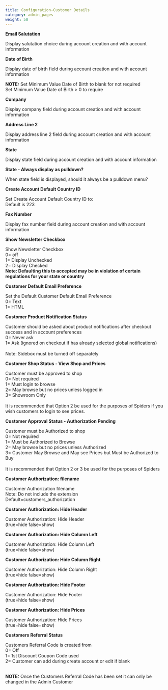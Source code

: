 ```yaml
---
title: Configuration-Customer Details
category: admin_pages
weight: 50
---
```


<b>Email Salutation</b>

<div class='indent'>Display salutation choice during account creation and with account information</div>


<b>Date of Birth</b>

<div class='indent'>Display date of birth field during account creation and with account information<br />

**NOTE:** Set Minimum Value Date of Birth to blank for not required<br />Set Minimum Value Date of Birth > 0 to require</div>


<b>Company</b>

<div class='indent'>Display company field during account creation and with account information</div>


<b>Address Line 2</b>

<div class='indent'>Display address line 2 field during account creation and with account information</div>


<b>State</b>

<div class='indent'>Display state field during account creation and with account information</div>


<b>State - Always display as pulldown?</b>

<div class='indent'>When state field is displayed, should it always be a pulldown menu?</div>


<b>Create Account Default Country ID</b>

<div class='indent'>Set Create Account Default Country ID to:<br />Default is 223</div>


<b>Fax Number</b>

<div class='indent'>Display fax number field during account creation and with account information</div>


<b>Show Newsletter Checkbox</b>

<div class='indent'>Show Newsletter Checkbox<br />0= off<br />1= Display Unchecked<br />2= Display Checked<br /><strong>Note: Defaulting this to accepted may be in violation of certain regulations for your state or country</strong></div>


<b>Customer Default Email Preference</b>

<div class='indent'>Set the Default Customer Default Email Preference<br />0= Text<br />1= HTML<br /></div>


<b>Customer Product Notification Status</b>

<div class='indent'>Customer should be asked about product notifications after checkout success and in account preferences<br />0= Never ask<br />1= Ask (ignored on checkout if has already selected global notifications)<br /><br />Note: Sidebox must be turned off separately</div>


<b>Customer Shop Status - View Shop and Prices</b>

<div class='indent'>Customer must be approved to shop<br />0= Not required<br />1= Must login to browse<br />2= May browse but no prices unless logged in<br />3= Showroom Only<br /><br />It is recommended that Option 2 be used for the purposes of Spiders if you wish customers to login to see prices.</div>


<b>Customer Approval Status - Authorization Pending</b>

<div class='indent'>Customer must be Authorized to shop<br />0= Not required<br />1= Must be Authorized to Browse<br />2= May browse but no prices unless Authorized<br />3= Customer May Browse and May see Prices but Must be Authorized to Buy<br /><br />It is recommended that Option 2 or 3 be used for the purposes of Spiders</div>


<b>Customer Authorization: filename</b>

<div class='indent'>Customer Authorization filename<br />Note: Do not include the extension<br />Default=customers_authorization</div>


<b>Customer Authorization: Hide Header</b>

<div class='indent'>Customer Authorization: Hide Header <br />(true=hide false=show)</div>


<b>Customer Authorization: Hide Column Left</b>

<div class='indent'>Customer Authorization: Hide Column Left <br />(true=hide false=show)</div>


<b>Customer Authorization: Hide Column Right</b>

<div class='indent'>Customer Authorization: Hide Column Right <br />(true=hide false=show)</div>


<b>Customer Authorization: Hide Footer</b>

<div class='indent'>Customer Authorization: Hide Footer <br />(true=hide false=show)</div>


<b>Customer Authorization: Hide Prices</b>

<div class='indent'>Customer Authorization: Hide Prices <br />(true=hide false=show)</div>


<b>Customers Referral Status</b>

<div class='indent'>Customers Referral Code is created from<br />0= Off<br />1= 1st Discount Coupon Code used<br />2= Customer can add during create account or edit if blank<br /><br />

**NOTE:** Once the Customers Referral Code has been set it can only be changed in the Admin Customer</div>


